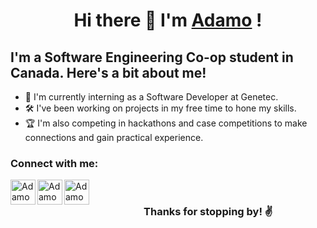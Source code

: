 <h1 align="center">Hi there 👋 I'm <a href="https://adamoorsini.com/">Adamo</a>
  !</h1>

## I'm a Software Engineering Co-op student in Canada. Here's a bit about me!

- 💼 I'm currently interning as a Software Developer at Genetec. 
- 🛠 I've been working on projects in my free time to hone my skills.
- 🏆 I'm also competing in hackathons and case competitions to make connections and gain practical experience. 

### Connect with me: 
[<img align="left" alt="Adamo Orsini | LinkedIn" width="40px" src="https://cdn2.iconfinder.com/data/icons/social-media-2285/512/1_Linkedin_unofficial_colored_svg-512.png" />][linkedin]
[<img align="left" alt="Adamo Orsini | Instagram" width="40px" src="https://cdn2.iconfinder.com/data/icons/social-media-2285/512/1_Instagram_colored_svg_1-512.png" />][instagram]
[<img align="left" alt="Adamo Orsini | Email" width="40px" src="https://cdn4.iconfinder.com/data/icons/logos-brands-in-colors/48/google-gmail-512.png" />][email]

<br />

<h3 align="center">Thanks for stopping by! ✌</h3>

[website]: https://adamoorsini.com/
[linkedin]: https://www.linkedin.com/in/adamo-orsini/
[email]: mailto:adamo.orsini01@gmail.com
[instagram]: https://www.instagram.com/adamoorsini/
